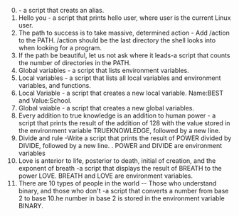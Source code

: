 0. <o>- a script that creats an alias.
1. Hello you - a script that prints hello user, where user is the current Linux user.
2. The path to success is to take massive, determined action - Add /action to the PATH. /action should be the last directory the shell looks into when looking for a program.
3. If the path be beautiful, let us not ask where it leads-a script that counts the number of directories in the PATH.
4. Global variables - a script that lists environment variables.
5. Local variables - a script that lists all local variables and environment variables, and functions.
6. Local Variable - a script  that creates a new local variable. Name:BEST and Value:School.
7. Global vaiable - a script that creates a new global variables.
8. Every addition to true knowledge is an addition to human power - a script that prints the result of the addition of 128 with the value stored in the environment variable TRUEKNOWLEDGE, followed by a new line.
9. Divide and rule -Write a script that prints the result of POWER divided by DIVIDE, followed by a new line.
	. POWER and DIVIDE are environment variables
10. Love is anterior to life, posterior to death, initial of creation, and the exponent of breath -a script that displays the result of BREATH to the power LOVE. BREATH and LOVE are environment variables.
11. There are 10 types of people in the world -- Those who understand binary, and those who don't -a script that converts a number from base 2 to base 10.he number in base 2 is stored in the environment variable BINARY.
